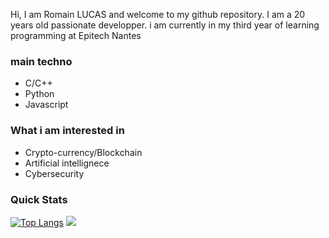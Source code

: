 Hi, I am Romain LUCAS and welcome to my github repository.
I am a 20 years old passionate developper.
i am currently in my third year of learning programming at Epitech Nantes
### main techno
- C/C++
- Python
- Javascript

### What i am interested in
- Crypto-currency/Blockchain
- Artificial intellignece
- Cybersecurity

### Quick Stats
[![Top Langs](https://github-readme-stats.vercel.app/api/top-langs/?username=roromainlcs&layout=compact)](https://github.com/anuraghazra/github-readme-stats)
![](https://komarev.com/ghpvc/?username=roromainlcs&color=blue)
